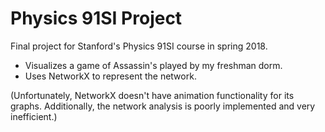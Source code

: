 # Physics 91SI Project

Final project for Stanford's Physics 91SI course in spring 2018.

* Visualizes a game of Assassin's played by my freshman dorm.
* Uses NetworkX to represent the network.

(Unfortunately, NetworkX doesn't have animation functionality for its graphs. Additionally, the network analysis is poorly implemented and very inefficient.) 
